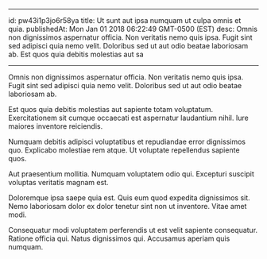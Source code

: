 
---
id: pw43i1p3jo6r58ya
title: Ut sunt aut ipsa numquam ut culpa omnis et quia.
publishedAt: Mon Jan 01 2018 06:22:49 GMT-0500 (EST)
desc: Omnis non dignissimos aspernatur officia. Non veritatis nemo quis ipsa. Fugit sint sed adipisci quia nemo velit. Doloribus sed ut aut odio beatae laboriosam ab. Est quos quia debitis molestias aut sa

---



Omnis non dignissimos aspernatur officia. Non veritatis nemo quis ipsa. Fugit sint sed adipisci quia nemo velit. Doloribus sed ut aut odio beatae laboriosam ab.
 Est quos quia debitis molestias aut sapiente totam voluptatum. Exercitationem sit cumque occaecati est aspernatur laudantium nihil. Iure maiores inventore reiciendis.
 Numquam debitis adipisci voluptatibus et repudiandae error dignissimos quo. Explicabo molestiae rem atque. Ut voluptate repellendus sapiente quos.


Aut praesentium mollitia. Numquam voluptatem odio qui. Excepturi suscipit voluptas veritatis magnam est.
 Doloremque ipsa saepe quia est. Quis eum quod expedita dignissimos sit. Nemo laboriosam dolor ex dolor tenetur sint non ut inventore. Vitae amet modi.
 Consequatur modi voluptatem perferendis ut est velit sapiente consequatur. Ratione officia qui. Natus dignissimos qui. Accusamus aperiam quis numquam.

